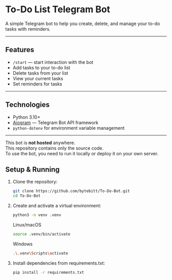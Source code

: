 # To-Do List Telegram Bot

A simple Telegram bot to help you create, delete, and manage your to-do tasks with reminders.

---

## Features

- `/start` — start interaction with the bot  
- Add tasks to your to-do list  
- Delete tasks from your list  
- View your current tasks  
- Set reminders for tasks  

---

## Technologies

- Python 3.10+  
- [Aiogram](https://docs.aiogram.dev/en/latest/) — Telegram Bot API framework  
- `python-dotenv` for environment variable management  

---

This bot is **not hosted** anywhere.  
This repository contains only the source code.  
To use the bot, you need to run it locally or deploy it on your own server.

## Setup & Running

1. Clone the repository:
    ```bash
    git clone https://github.com/bytebitt/To-Do-Bot.git
    cd To-Do-Bot
    ```
2. Create and activate a virtual environment:
    ```bash
    python3 -m venv .venv
    ```
    Linux/macOS
    ```bash
    source .venv/bin/activate
    ```
    Windows
    ```bash
    .\.venv\Scripts\activate
    ```
3. Install dependencies from requirements.txt:
   ```bash
   pip install -r requirements.txt
    ```